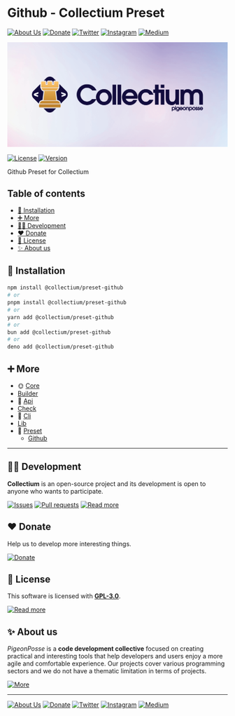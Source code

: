 # Github - Collectium Preset

[![About Us](https://img.shields.io/badge/About%20Us-grey?style=for-the-badge&logoColor=white)](https://pigeonposse.com?popup=about)
[![Donate](https://img.shields.io/badge/Donate-pink?style=for-the-badge&logoColor=white)](https://pigeonposse.com/?popup=donate)
[![Twitter](https://img.shields.io/badge/Twitter-black?style=for-the-badge&logoColor=white&logo=twitter)](https://twitter.com/pigeonposse_)
[![Instagram](https://img.shields.io/badge/Instagram-black?style=for-the-badge&logoColor=white&logo=instagram)](https://www.instagram.com/pigeon.posse/)
[![Medium](https://img.shields.io/badge/Medium-black?style=for-the-badge&logoColor=white&logo=medium)](https://medium.com/@pigeonposse)

[![BANNER](https://github.com/pigeonposse/collectium/blob/main/docs/public/banner.png?raw=true)](https://collectium.pigeonposse.com/)

[![License](https://img.shields.io/github/license/pigeonposse/collectium?style=for-the-badge&color=green&logoColor=white)](/LICENSE)
[![Version](https://img.shields.io/npm/v/collectium?style=for-the-badge&color=blue&label=Version)](https://www.npmjs.com/package/collectium)

Github Preset for Collectium

## Table of contents

- [🔑 Installation](#-installation)
- [➕ More](#-more)
- [👨‍💻 Development](#-development)
- [❤️ Donate](#-donate)
- [📜 License](#-license)
- [✨ About us](#-about-us)




## 🔑 Installation

```bash 
npm install @collectium/preset-github
# or
pnpm install @collectium/preset-github
# or
yarn add @collectium/preset-github
# or
bun add @collectium/preset-github
# or
deno add @collectium/preset-github
```

## ➕ More

- 🌞 [Core](https://collectium.pigeonposse.com/guide/core)
- [Builder](https://collectium.pigeonposse.com/guide/builder)
- 📖 [Api](https://collectium.pigeonposse.com/guide/api)
- [Check](https://collectium.pigeonposse.com/guide/check)
- 🔢 [Cli](https://collectium.pigeonposse.com/guide/cli)
- [Lib](https://collectium.pigeonposse.com/guide/lib)
- 💾 [Preset](https://collectium.pigeonposse.com/guide/preset)
  - [Github](https://collectium.pigeonposse.com/guide/preset/github)


---

## 👨‍💻 Development

__Collectium__ is an open-source project and its development is open to anyone who wants to participate.

[![Issues](https://img.shields.io/badge/Issues-grey?style=for-the-badge)](https://github.com/pigeonposse/collectium/issues)
[![Pull requests](https://img.shields.io/badge/Pulls-grey?style=for-the-badge)]({{const.pkg.repository.url}}/pulls)
[![Read more](https://img.shields.io/badge/Read%20more-grey?style=for-the-badge)]({{const.pkg.homepage}})

## ❤️ Donate

Help us to develop more interesting things.

[![Donate](https://img.shields.io/badge/Donate-grey?style=for-the-badge)](https://pigeonposse.com/?popup=donate)

## 📜 License

This software is licensed with __[GPL-3.0](https://github.com/pigeonposse/collectium/blob/main/LICENSE)__.

[![Read more](https://img.shields.io/badge/Read-more-grey?style=for-the-badge)](https://github.com/pigeonposse/collectium/blob/main/LICENSE)

## ✨ About us

*PigeonPosse* is a __code development collective__ focused on creating practical and interesting tools that help developers and users enjoy a more agile and comfortable experience. Our projects cover various programming sectors and we do not have a thematic limitation in terms of projects.

[![More](https://img.shields.io/badge/Read-more-grey?style=for-the-badge)](https://github.com/pigeonposse)

---



[![About Us](https://img.shields.io/badge/About%20Us-grey?style=for-the-badge&logoColor=white)](https://pigeonposse.com?popup=about)
[![Donate](https://img.shields.io/badge/Donate-pink?style=for-the-badge&logoColor=white)](https://pigeonposse.com/?popup=donate)
[![Twitter](https://img.shields.io/badge/Twitter-black?style=for-the-badge&logoColor=white&logo=twitter)](https://twitter.com/pigeonposse_)
[![Instagram](https://img.shields.io/badge/Instagram-black?style=for-the-badge&logoColor=white&logo=instagram)](https://www.instagram.com/pigeon.posse/)
[![Medium](https://img.shields.io/badge/Medium-black?style=for-the-badge&logoColor=white&logo=medium)](https://medium.com/@pigeonposse)

<!--

██████╗ ██╗ ██████╗ ███████╗ ██████╗ ███╗   ██╗██████╗  ██████╗ ███████╗███████╗███████╗
██╔══██╗██║██╔════╝ ██╔════╝██╔═══██╗████╗  ██║██╔══██╗██╔═══██╗██╔════╝██╔════╝██╔════╝
██████╔╝██║██║  ███╗█████╗  ██║   ██║██╔██╗ ██║██████╔╝██║   ██║███████╗███████╗█████╗  
██╔═══╝ ██║██║   ██║██╔══╝  ██║   ██║██║╚██╗██║██╔═══╝ ██║   ██║╚════██║╚════██║██╔══╝  
██║     ██║╚██████╔╝███████╗╚██████╔╝██║ ╚████║██║     ╚██████╔╝███████║███████║███████╗
╚═╝     ╚═╝ ╚═════╝ ╚══════╝ ╚═════╝ ╚═╝  ╚═══╝╚═╝      ╚═════╝ ╚══════╝╚══════╝╚══════╝
                                                                                        
                                                                                        
                                                                                        
█████╗█████╗█████╗█████╗█████╗█████╗█████╗                                              
╚════╝╚════╝╚════╝╚════╝╚════╝╚════╝╚════╝                                              
                                                                                        
                                                                                        
                                                                                        
 ██████╗ ██████╗ ██╗     ██╗     ███████╗ ██████╗████████╗██╗██╗   ██╗███╗   ███╗       
██╔════╝██╔═══██╗██║     ██║     ██╔════╝██╔════╝╚══██╔══╝██║██║   ██║████╗ ████║       
██║     ██║   ██║██║     ██║     █████╗  ██║        ██║   ██║██║   ██║██╔████╔██║       
██║     ██║   ██║██║     ██║     ██╔══╝  ██║        ██║   ██║██║   ██║██║╚██╔╝██║       
╚██████╗╚██████╔╝███████╗███████╗███████╗╚██████╗   ██║   ██║╚██████╔╝██║ ╚═╝ ██║       
 ╚═════╝ ╚═════╝ ╚══════╝╚══════╝╚══════╝ ╚═════╝   ╚═╝   ╚═╝ ╚═════╝ ╚═╝     ╚═╝       
                                                                                        
- Author: [Angelo](https://github.com/angelespejo)



-->

